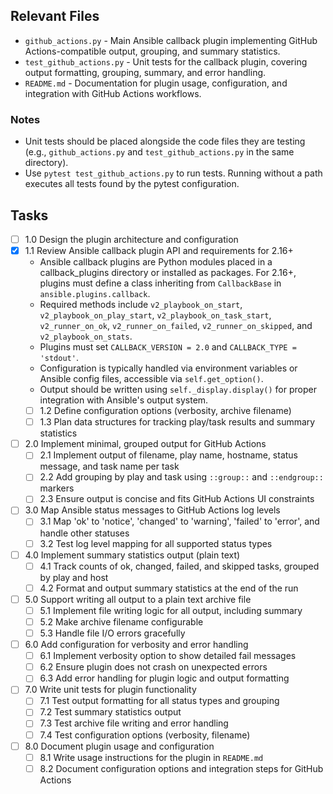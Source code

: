 ## Relevant Files

- `github_actions.py` - Main Ansible callback plugin implementing GitHub Actions-compatible output, grouping, and summary statistics.
- `test_github_actions.py` - Unit tests for the callback plugin, covering output formatting, grouping, summary, and error handling.
- `README.md` - Documentation for plugin usage, configuration, and integration with GitHub Actions workflows.

### Notes

- Unit tests should be placed alongside the code files they are testing (e.g., `github_actions.py` and `test_github_actions.py` in the same directory).
- Use `pytest test_github_actions.py` to run tests. Running without a path executes all tests found by the pytest configuration.

## Tasks


- [ ] 1.0 Design the plugin architecture and configuration
- [x] 1.1 Review Ansible callback plugin API and requirements for 2.16+
  - Ansible callback plugins are Python modules placed in a callback_plugins directory or installed as packages. For 2.16+, plugins must define a class inheriting from `CallbackBase` in `ansible.plugins.callback`.
  - Required methods include `v2_playbook_on_start`, `v2_playbook_on_play_start`, `v2_playbook_on_task_start`, `v2_runner_on_ok`, `v2_runner_on_failed`, `v2_runner_on_skipped`, and `v2_playbook_on_stats`.
  - Plugins must set `CALLBACK_VERSION = 2.0` and `CALLBACK_TYPE = 'stdout'`.
  - Configuration is typically handled via environment variables or Ansible config files, accessible via `self.get_option()`.
  - Output should be written using `self._display.display()` for proper integration with Ansible's output system.
  - [ ] 1.2 Define configuration options (verbosity, archive filename)
  - [ ] 1.3 Plan data structures for tracking play/task results and summary statistics

- [ ] 2.0 Implement minimal, grouped output for GitHub Actions
  - [ ] 2.1 Implement output of filename, play name, hostname, status message, and task name per task
  - [ ] 2.2 Add grouping by play and task using `::group::` and `::endgroup::` markers
  - [ ] 2.3 Ensure output is concise and fits GitHub Actions UI constraints

- [ ] 3.0 Map Ansible status messages to GitHub Actions log levels
  - [ ] 3.1 Map 'ok' to 'notice', 'changed' to 'warning', 'failed' to 'error', and handle other statuses
  - [ ] 3.2 Test log level mapping for all supported status types

- [ ] 4.0 Implement summary statistics output (plain text)
  - [ ] 4.1 Track counts of ok, changed, failed, and skipped tasks, grouped by play and host
  - [ ] 4.2 Format and output summary statistics at the end of the run

- [ ] 5.0 Support writing all output to a plain text archive file
  - [ ] 5.1 Implement file writing logic for all output, including summary
  - [ ] 5.2 Make archive filename configurable
  - [ ] 5.3 Handle file I/O errors gracefully

- [ ] 6.0 Add configuration for verbosity and error handling
  - [ ] 6.1 Implement verbosity option to show detailed fail messages
  - [ ] 6.2 Ensure plugin does not crash on unexpected errors
  - [ ] 6.3 Add error handling for plugin logic and output formatting

- [ ] 7.0 Write unit tests for plugin functionality
  - [ ] 7.1 Test output formatting for all status types and grouping
  - [ ] 7.2 Test summary statistics output
  - [ ] 7.3 Test archive file writing and error handling
  - [ ] 7.4 Test configuration options (verbosity, filename)

- [ ] 8.0 Document plugin usage and configuration
  - [ ] 8.1 Write usage instructions for the plugin in `README.md`
  - [ ] 8.2 Document configuration options and integration steps for GitHub Actions
